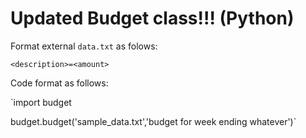 # Updated Budget class!!! (Python)

Format external `data.txt` as folows:

`<description>=<amount>`

Code format as follows:

`import budget

budget.budget('sample_data.txt','budget for week ending whatever')`
